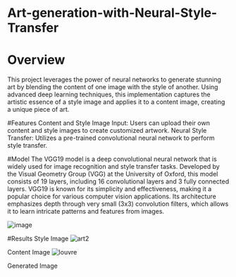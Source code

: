 # Art-generation-with-Neural-Style-Transfer

# Overview


This project leverages the power of neural networks to generate stunning art by blending the content of one image with the style of another. Using advanced deep learning techniques, this implementation captures the artistic essence of a style image and applies it to a content image, creating a unique piece of art.

#Features
Content and Style Image Input: Users can upload their own content and style images to create customized artwork.
Neural Style Transfer: Utilizes a pre-trained convolutional neural network to perform style transfer.

#Model
The VGG19 model is a deep convolutional neural network that is widely used for image recognition and style transfer tasks. Developed by the Visual Geometry Group (VGG) at the University of Oxford, this model consists of 19 layers, including 16 convolutional layers and 3 fully connected layers. VGG19 is known for its simplicity and effectiveness, making it a popular choice for various computer vision applications. Its architecture emphasizes depth through very small (3x3) convolution filters, which allows it to learn intricate patterns and features from images.

![image](https://github.com/user-attachments/assets/a71b4039-69a3-45fa-a412-80af83cd62c8)

#Results
Style Image
![art2](https://github.com/user-attachments/assets/8ab86c10-5a4b-4273-8f09-2af75d0c27b7)

Content Image
![louvre](https://github.com/user-attachments/assets/48892414-660f-40bc-87df-b7ed1b9862bf)

Generated Image


